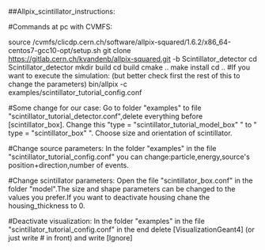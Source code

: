 ##Allpix_scintillator_instructions:

#Commands at pc with CVMFS:

source /cvmfs/clicdp.cern.ch/software/allpix-squared/1.6.2/x86_64-centos7-gcc10-opt/setup.sh
git clone https://gitlab.cern.ch/kvandenb/allpix-squared.git -b Scintillator_detector
cd Scintillator_detector
mkdir build
cd build
cmake ..
make install
cd ..
#If you want to execute the simulation: (but better check first the rest of this to change the parameters)
bin/allpix -c examples/scintillator_tutorial_config.conf

#Some change for our case: 
Go to folder "examples" to file "scintillator_tutorial_detector.conf",delete everything before [scintillator_box].
Change this "type = "scintillator_tutorial_model_box" " to " type = "scintillator_box" ".
Choose size and orientation of scintillator.

#Change source parameters:
In the folder "examples" in the file "scintillator_tutorial_config.conf" you can change:particle,energy,source's position+direction,number 
of events.

#Change scintillator parameters:
Open the file "scintillator_box.conf" in the folder "model".The size and shape parameters can be changed to the values you prefer.If you 
want to deactivate housing chane the housing_thickness to 0. 

#Deactivate visualization:
In the folder "examples" in the file "scintillator_tutorial_config.conf" in the end delete [VisualizationGeant4] (or just write # in front) 
and write [Ignore] 
 

